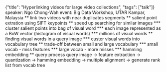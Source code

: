 {"title": "Hyperlinking videos for large video collections", "tags": ["talk"]}
speaker: Ngo Chong-Wah
event: Big Data Workshop, UTAR Kampar, Malaysia
** link two videos with near duplicates segments
** salient point extration using SIFT keypoints
** speed up searching for similar images
*** cluster salient points into bag of visual word
*** each image represented as a BoW vector (histogram of visual words)
*** millions of visual words
** finding visual words in a query image
*** custer visual words into vocabulary tree
** trade-off between small and large vocabulary
*** small vocab - miss features
*** large vocab - more misses
*** hamming embedding
** query process
query image
-> feature extraction
-> quantization
-> hamming embedding
-> multiple alignment
-> generate rank list from vocab tree
